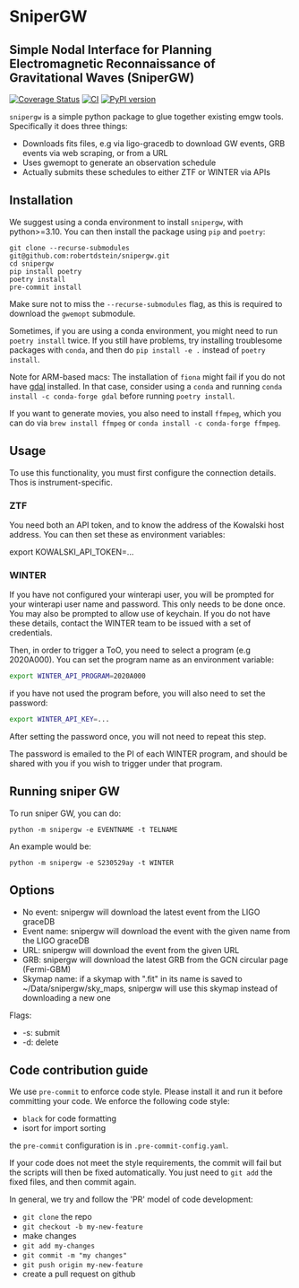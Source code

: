 
# SniperGW

## Simple Nodal Interface for Planning Electromagnetic Reconnaissance of Gravitational Waves (SniperGW)

[![Coverage Status](https://coveralls.io/repos/github/robertdstein/snipergw/badge.svg?branch=main)](https://coveralls.io/github/robertdstein/snipergw?branch=main)
[![CI](https://github.com/robertdstein/snipergw/actions/workflows/continous_integration.yml/badge.svg)](https://github.com/robertdstein/snipergw/actions/workflows/continous_integration.yml)
[![PyPI version](https://badge.fury.io/py/snipergw.svg)](https://badge.fury.io/py/snipergw)

`snipergw` is a simple python package to glue together existing emgw tools.
Specifically it does three things:
* Downloads fits files, e.g via ligo-gracedb to download GW events, GRB events via web scraping, or from a URL
* Uses gwemopt to generate an observation schedule
* Actually submits these schedules to either ZTF or WINTER via APIs

## Installation

We suggest using a conda environment to install `snipergw`, with python>=3.10.
You can then install the package using `pip` and `poetry`:

```
git clone --recurse-submodules git@github.com:robertdstein/snipergw.git
cd snipergw
pip install poetry
poetry install
pre-commit install
```

Make sure not to miss the `--recurse-submodules` flag, as this is required to download the `gwemopt` submodule.

Sometimes, if you are using a conda environment, you might need to run `poetry install` twice.
If you still have problems, try installing troublesome packages with `conda`, and then do `pip install -e .` instead of `poetry install`.

Note for ARM-based macs: The installation of `fiona` might fail if you do not have [gdal](https://gdal.org/) installed. In that case, consider using a `conda` and running `conda install -c conda-forge gdal` before running `poetry install`.

If you want to generate movies, you also need to install `ffmpeg`, which you can do via `brew install ffmpeg` or `conda install -c conda-forge ffmpeg`.

## Usage

To use this functionality, you must first configure the connection details. Thos is instrument-specific.

### ZTF
You need both an API token, and to know the address of the Kowalski host address. You can then set these as environment variables:

export KOWALSKI_API_TOKEN=...

### WINTER

If you have not configured your winterapi user, you will be prompted for your winterapi user name and password. This only needs to be done once. You may also be prompted to allow use of keychain. If you do not have these details, contact the WINTER team to be issued with a set of credentials.

Then, in order to trigger a ToO, you need to select a program (e.g 2020A000). You can set the program name as an environment variable:

```bash
export WINTER_API_PROGRAM=2020A000
```

if you have not used the program before, you will also need to set the password:

```bash
export WINTER_API_KEY=...
```
After setting the password once, you will not need to repeat this step.

The password is emailed to the PI of each WINTER program, and should be shared with you if you wish to trigger under that program.

## Running sniper GW

To run sniper GW, you can do:

```python -m snipergw -e EVENTNAME -t TELNAME```

An example would be:

```python -m snipergw -e S230529ay -t WINTER```

## Options

* No event: snipergw will download the latest event from the LIGO graceDB
* Event name: snipergw will download the event with the given name from the LIGO graceDB
* URL: snipergw will download the event from the given URL
* GRB: snipergw will download the latest GRB from the GCN circular page (Fermi-GBM)
* Skymap name: if a skymap with ".fit" in its name is saved to ~/Data/snipergw/sky_maps, snipergw will use this skymap instead of downloading a new one

Flags:

* -s: submit
* -d: delete

## Code contribution guide

We use `pre-commit` to enforce code style. Please install it and run it before committing your code. 
We enforce the following code style:
* `black` for code formatting
* isort for import sorting

the `pre-commit` configuration is in `.pre-commit-config.yaml`. 

If your code does not meet the style requirements, the commit will fail but 
the scripts will then be fixed automatically.
You just need to `git add` the fixed files, and then commit again.

In general, we try and follow the 'PR' model of code development:

* `git clone` the repo
* `git checkout -b my-new-feature`
* make changes
* `git add my-changes`
* `git commit -m "my changes"`
* `git push origin my-new-feature`
* create a pull request on github
